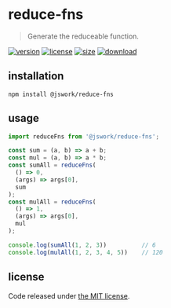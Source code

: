 # reduce-fns
> Generate the reduceable function.

[![version][version-image]][version-url]
[![license][license-image]][license-url]
[![size][size-image]][size-url]
[![download][download-image]][download-url]

## installation
```shell
npm install @jswork/reduce-fns
```

## usage
```js
import reduceFns from '@jswork/reduce-fns';

const sum = (a, b) => a + b;
const mul = (a, b) => a * b;
const sumAll = reduceFns(
  () => 0,
  (args) => args[0],
  sum
);
const mulAll = reduceFns(
  () => 1,
  (args) => args[0],
  mul
);

console.log(sumAll(1, 2, 3))          // 6
console.log(mulAll(1, 2, 3, 4, 5))    // 120
```

## license
Code released under [the MIT license](https://github.com/afeiship/reduce-fns/blob/master/LICENSE.txt).

[version-image]: https://img.shields.io/npm/v/@jswork/reduce-fns
[version-url]: https://npmjs.org/package/@jswork/reduce-fns

[license-image]: https://img.shields.io/npm/l/@jswork/reduce-fns
[license-url]: https://github.com/afeiship/reduce-fns/blob/master/LICENSE.txt

[size-image]: https://img.shields.io/bundlephobia/minzip/@jswork/reduce-fns
[size-url]: https://github.com/afeiship/reduce-fns/blob/master/dist/reduce-fns.min.js

[download-image]: https://img.shields.io/npm/dm/@jswork/reduce-fns
[download-url]: https://www.npmjs.com/package/@jswork/reduce-fns

